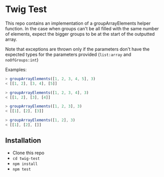# Twig Test

This repo contains an implementation of a groupArrayElements helper function. In the case when groups can't be all filled with the same number of elements, expect the bigger groups to be at the start of the outputted array.

Note that exceptions are thrown only if the parameters don't have the expected types for the parameters provided (`list:array` and `noOfGroups:int`)

Examples:
```js
> groupArrayElements([1, 2, 3, 4, 5], 3)
< [[1, 2], [3, 4], [5]]

> groupArrayElements([1, 2, 3, 4], 3)
< [[1, 2], [3], [4]]

> groupArrayElements([1, 2, 3], 3)
< [[1], [2], [3]]

> groupArrayElements([1, 2], 3)
< [[1], [2], []]
```

## Installation

* Clone this repo
* `cd twig-test`
* `npm install`
* `npm test`
